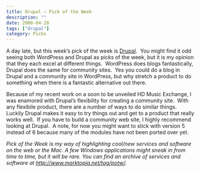 ```yaml
---
title: Drupal – Pick of the Week
description: ""
date: 2008-04-20
tags: ["drupal"]
category: Picks
---
```



A day late, but this week’s pick of the week is <a href="https://web.archive.org/web/20131211172857/http://www.drupal.org/">Drupal</a>.&nbsp; You might find it odd seeing both WordPress and Drupal as picks of the week, but it is my opinion that they each excel at different things.&nbsp; WordPress does blogs fantastically, Drupal does the same for community sites.&nbsp; Yes you could do a blog in Drupal and a community site in WordPress, but why stretch a product to do something when there is a fantastic alternative out there.

Because of my recent work on a soon to be unveiled HD Music Exchange, I was enamored with Drupal’s flexibility for creating a community site.&nbsp; With any flexibile product, there are a number of ways to do similar things.&nbsp; Luckily Drupal makes it easy to try things out and get to a product that really works well.&nbsp; If you have to build a community web site, I highly recommend looking at Drupal.&nbsp; A note, for now you might want to stick with version 5 instead of 6 because many of the modules have not been ported over yet.

*Pick of the Week is my way of highlighting cool/new services and software on the web or the Mac. A few Windows applications might sneak in from time to time, but it will be rare. You can find an archive of services and software at <a href="/web/20131211172857/http://mytungsten.net/2008/2008/04/04/tag/potw">http://www.marktopia.net/tag/potw/</a>.*
